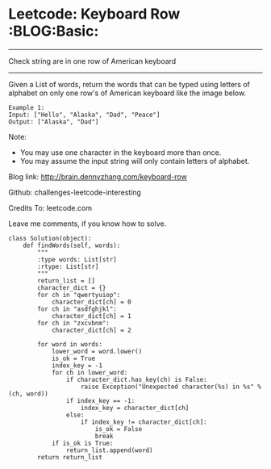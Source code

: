# Leetcode: Keyboard Row     :BLOG:Basic:


---

Check string are in one row of American keyboard  

---

Given a List of words, return the words that can be typed using letters of alphabet on only one row's of American keyboard like the image below.  

    Example 1:
    Input: ["Hello", "Alaska", "Dad", "Peace"]
    Output: ["Alaska", "Dad"]

Note:  
-   You may use one character in the keyboard more than once.
-   You may assume the input string will only contain letters of alphabet.

Blog link: <http://brain.dennyzhang.com/keyboard-row>  

Github: challenges-leetcode-interesting  

Credits To: leetcode.com  

Leave me comments, if you know how to solve.  

    class Solution(object):
        def findWords(self, words):
            """
            :type words: List[str]
            :rtype: List[str]
            """
            return_list = []
            character_dict = {}
            for ch in "qwertyuiop":
                character_dict[ch] = 0
            for ch in "asdfghjkl":
                character_dict[ch] = 1
            for ch in "zxcvbnm":
                character_dict[ch] = 2
    
            for word in words:
                lower_word = word.lower()
                is_ok = True
                index_key = -1
                for ch in lower_word:
                    if character_dict.has_key(ch) is False:
                        raise Exception("Unexpected character(%s) in %s" % (ch, word))
                    if index_key == -1:
                        index_key = character_dict[ch]
                    else:
                        if index_key != character_dict[ch]:
                            is_ok = False
                            break
                if is_ok is True:
                    return_list.append(word)
            return return_list